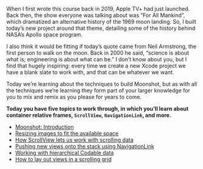 When I first wrote this course back in 2019, Apple TV+ had just launched. Back then, the show everyone was talking about was “For All Mankind”, which dramatized an alternative history of the 1969 moon landing. So, I built today’s new project around that theme, detailing some of the history behind NASA’s Apollo space program.

I also think it would be fitting if today’s quote came from Neil Armstrong, the first person to walk on the moon. Back in 2000 he said, “science is about what is; engineering is about what can be.” I don’t know about you, but I find that hugely inspiring: every time we create a new Xcode project we have a blank slate to work with, and that can be whatever we want.

Today we’re learning about the techniques to build Moonshot, but as with all the techniques we’re learning they form part of your larger knowledge for you to mix and remix as you please for years to come.

**Today you have five topics to work through, in which you’ll learn about container relative frames, `ScrollView`, `NavigationLink`, and more.**

- [Moonshot: Introduction](https://www.hackingwithswift.com/books/ios-swiftui/moonshot-introduction)
- [Resizing images to fit the available space](https://www.hackingwithswift.com/books/ios-swiftui/resizing-images-to-fit-the-available-space)
- [How ScrollView lets us work with scrolling data](https://www.hackingwithswift.com/books/ios-swiftui/how-scrollview-lets-us-work-with-scrolling-data)
- [Pushing new views onto the stack using NavigationLink](https://www.hackingwithswift.com/books/ios-swiftui/pushing-new-views-onto-the-stack-using-navigationlink)
- [Working with hierarchical Codable data](https://www.hackingwithswift.com/books/ios-swiftui/working-with-hierarchical-codable-data)
- [How to lay out views in a scrolling grid](https://www.hackingwithswift.com/books/ios-swiftui/how-to-lay-out-views-in-a-scrolling-grid)